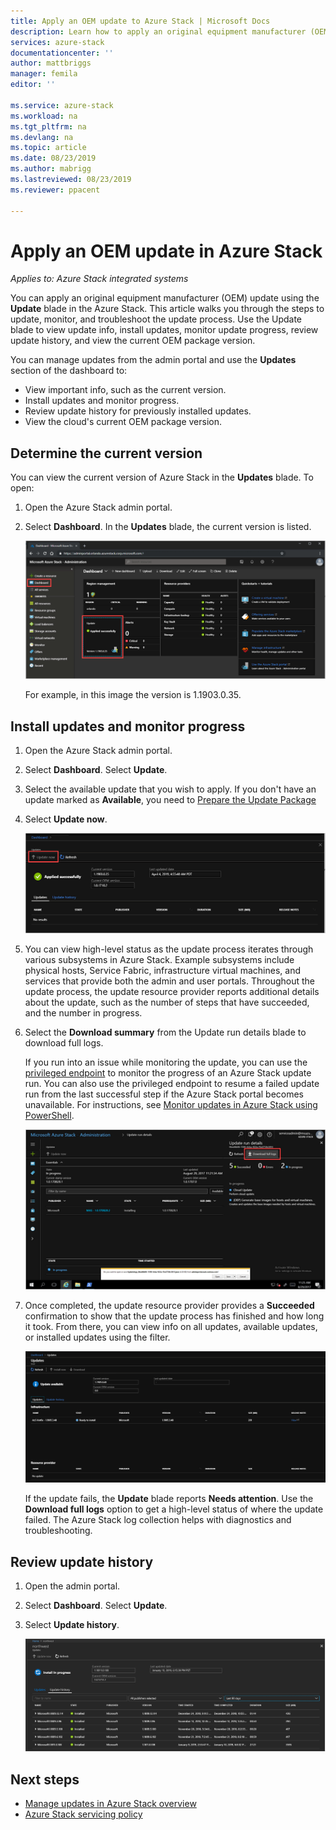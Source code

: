 ```yaml
---
title: Apply an OEM update to Azure Stack | Microsoft Docs
description: Learn how to apply an original equipment manufacturer (OEM) update to Azure Stack.
services: azure-stack
documentationcenter: ''
author: mattbriggs
manager: femila
editor: ''

ms.service: azure-stack
ms.workload: na
ms.tgt_pltfrm: na
ms.devlang: na
ms.topic: article
ms.date: 08/23/2019
ms.author: mabrigg
ms.lastreviewed: 08/23/2019
ms.reviewer: ppacent 

---
```


# Apply an OEM update in Azure Stack

*Applies to: Azure Stack integrated systems*

You can apply an original equipment manufacturer (OEM) update using the **Update** blade in the Azure Stack. This article walks you through the steps to update, monitor, and troubleshoot the update process. Use the Update blade to view update info, install updates, monitor update progress, review update history, and view the current OEM package version.

You can manage updates from the admin portal and use the **Updates** section of the dashboard to:

- View important info, such as the current version.
- Install updates and monitor progress.
- Review update history for previously installed updates.
- View the cloud's current OEM package version.

## Determine the current version

You can view the current version of Azure Stack in the **Updates** blade. To open:

1.  Open the Azure Stack admin portal.

2.  Select **Dashboard**. In the **Updates** blade, the current version is listed.

    ![Updates tile on default dashboard](./media/azure-stack-update-apply/image1.png)

    For example, in this image the version is 1.1903.0.35.

## Install updates and monitor progress

1. Open the Azure Stack admin portal.

2. Select **Dashboard**. Select **Update**.

3. Select the available update that you wish to apply. If you don't have an update marked as **Available**, you need to [Prepare the Update Package](azure-stack-update-prepare-package.md)

4. Select **Update now**.

    ![Azure Stack update run details](./media/azure-stack-update-apply/image2.png)

5. You can view high-level status as the update process iterates through various subsystems in Azure Stack. Example subsystems include physical hosts, Service Fabric, infrastructure virtual machines, and services that provide both the admin and user portals. Throughout the update process, the update resource provider reports additional details about the update, such as the number of steps that have succeeded, and the number in progress.

6. Select the **Download summary** from the Update run details blade to download full logs.

    If you run into an issue while monitoring the update, you can use the [privileged endpoint](https://docs.microsoft.com/azure-stack/operator/azure-stack-privileged-endpoint) to monitor the progress of an Azure Stack update run. You can also use the privileged endpoint to resume a failed update run from the last successful step if the Azure Stack portal becomes unavailable. For instructions, see [Monitor updates in Azure Stack using PowerShell](azure-stack-update-monitor.md).

    ![Azure Stack update run details](./media/azure-stack-update-apply/image3.png)

7. Once completed, the update resource provider provides a **Succeeded** confirmation to show that the update process has finished and how long it took. From there, you can view info on all updates, available updates, or installed updates using the filter.

    ![azure-stack-update-apply](./media/azure-stack-update-apply/image4.png)

    If the update fails, the **Update** blade reports **Needs attention**. Use the **Download full logs** option to get a high-level status of where the update failed. The Azure Stack log collection helps with diagnostics and troubleshooting.

## Review update history

1. Open the admin portal.

2. Select **Dashboard**. Select **Update**.

3. Select **Update history**.

    ![Azure Stack update history](./media/azure-stack-update-apply/image7.png)

## Next steps

-   [Manage updates in Azure Stack overview](https://docs.microsoft.com/azure-stack/operator/azure-stack-updates)  
-   [Azure Stack servicing policy](https://docs.microsoft.com/azure-stack/operator/azure-stack-servicing-policy)  
